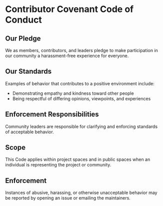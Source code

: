 # Contributor Covenant Code of Conduct

## Our Pledge
We as members, contributors, and leaders pledge to make participation in our community a harassment-free experience for everyone.

## Our Standards
Examples of behavior that contributes to a positive environment include:
- Demonstrating empathy and kindness toward other people
- Being respectful of differing opinions, viewpoints, and experiences

## Enforcement Responsibilities
Community leaders are responsible for clarifying and enforcing standards of acceptable behavior.

## Scope
This Code applies within project spaces and in public spaces when an individual is representing the project or community.

## Enforcement
Instances of abusive, harassing, or otherwise unacceptable behavior may be reported by opening an issue or emailing the maintainers.
